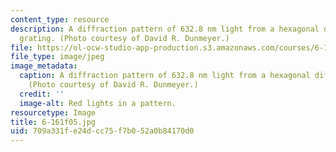 ```yaml
---
content_type: resource
description: A diffraction pattern of 632.8 nm light from a hexagonal diffraction
  grating. (Photo courtesy of David R. Dunmeyer.)
file: https://ol-ocw-studio-app-production.s3.amazonaws.com/courses/6-161-modern-optics-project-laboratory-fall-2005/709a331fe24dcc75f7b052a0b84170d0_6-161f05.jpg
file_type: image/jpeg
image_metadata:
  caption: A diffraction pattern of 632.8 nm light from a hexagonal diffraction grating.
    (Photo courtesy of David R. Dunmeyer.)
  credit: ''
  image-alt: Red lights in a pattern.
resourcetype: Image
title: 6-161f05.jpg
uid: 709a331f-e24d-cc75-f7b0-52a0b84170d0
---
```

